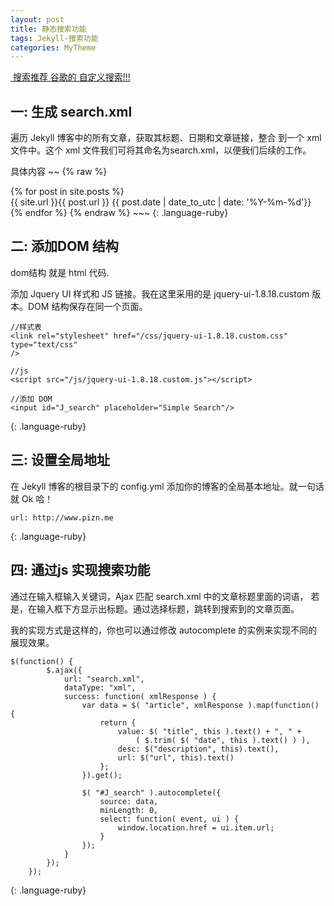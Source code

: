 ```yaml
---
layout: post
title: 静态搜索功能
tags: Jekyll-搜索功能
categories: MyTheme
---
```



[ 搜索推荐 谷歌的  自定义搜索!!!][1]
## 一: 生成 search.xml

遍历 Jekyll 博客中的所有文章，获取其标题、日期和文章链接，整合 到一个 xml 文件中。这个 xml 文件我们可将其命名为search.xml，以便我们后续的工作。

具体内容
~~
{% raw %}
<?xml version="1.0" encoding="UTF-8" ?>
<articles>
{% for post in site.posts %}
<article>
    <title>{{ post.title }}</title>
    <url>{{ site.url }}{{ post.url }}</url>
    <date>{{ post.date | date_to_utc | date: '%Y-%m-%d'}}</date>
</article>
{% endfor %}
</articles>
{% endraw %}
~~~
{: .language-ruby}



## 二: 添加DOM 结构
dom结构 就是 html 代码.

添加 Jquery UI 样式和 JS 链接。我在这里采用的是 jquery-ui-1.8.18.custom 版本。DOM 结构保存在同一个页面。

~~~
//样式表
<link rel="stylesheet" href="/css/jquery-ui-1.8.18.custom.css" type="text/css"
/>

//js
<script src="/js/jquery-ui-1.8.18.custom.js"></script>

//添加 DOM
<input id="J_search" placeholder="Simple Search"/>
~~~
{: .language-ruby}



## 三: 设置全局地址
在 Jekyll 博客的根目录下的 config.yml 添加你的博客的全局基本地址。就一句话就 Ok 哈！
~~~
url: http://www.pizn.me
~~~
{: .language-ruby}



## 四: 通过js 实现搜索功能
通过在输入框输入关键词，Ajax 匹配 search.xml 中的文章标题里面的词语， 若是，在输入框下方显示出标题。通过选择标题，跳转到搜索到的文章页面。

我的实现方式是这样的，你也可以通过修改 autocomplete 的实例来实现不同的展现效果。


~~~
$(function() {
        $.ajax({
            url: "search.xml",
            dataType: "xml",
            success: function( xmlResponse ) {
                var data = $( "article", xmlResponse ).map(function() {
                    return {
                        value: $( "title", this ).text() + ", " +
                            ( $.trim( $( "date", this ).text() ) ),
                        desc: $("description", this).text(),
                        url: $("url", this).text()
                    };
                }).get();

                $( "#J_search" ).autocomplete({
                    source: data,
                    minLength: 0,
                    select: function( event, ui ) {
                        window.location.href = ui.item.url;
                    }
                });
            }
        });
    });
~~~
{: .language-ruby}






[1]:	https://cse.google.com/cse/all